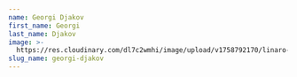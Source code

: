 ```yaml
---
name: Georgi Djakov
first_name: Georgi
last_name: Djakov
image: >-
  https://res.cloudinary.com/dl7c2wmhi/image/upload/v1758792170/linaro-website/images/author/avatar-placeholder
slug_name: georgi-djakov
---
```


